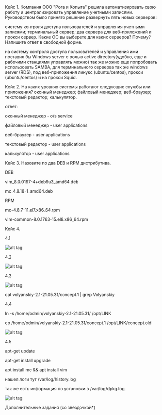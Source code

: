 Кейс 1.
Компания ООО "Рога и Копыта" решила автоматизировать свою работу и централизировать управление учетными записями. Руководством было принято решение развернуть пять новых серверов:

систему контроля доступа пользователей и управления учетными записями;
терминальный сервер;
два сервера для веб-приложений и прокси сервер.
Какие ОС вы выберете для каких серверов? Почему?
Напишите ответ в свободной форме.

на систему контроля доступа пользователей и управления ими поставил бы Windows server c ролью active directory(удобно, еще и рабочими станциями управлять можно) так же можно еще попробовать использовать SAMBA, для терминального серверва так же windows server (RDS), под веб-приложения линукс (ubuntu/centos), прокси (ubuntu/centos) и на прокси Squid.

Кейс 2.
На каких уровнях системы работают следующие службы или приложения?
оконный менеджер;
файловый менеджер;
веб-браузер;
текстовый редактор;
калькулятор.

ответ:

оконный менеджер - o/s service

файловый менеджер - user applications

веб-браузер - user applications

текстовый редактор - user applications

калькулятор - user applications

Кейс 3.
Назовите по два DEB и RPM дистрибутива.

DEB

vim_8.0.0197-4+deb9u3_amd64.deb

mc_4.8.18-1_amd64.deb

RPM

mc-4.8.7-11.el7.x86_64.rpm

vim-common-8.0.1763-15.el8.x86_64.rpm




Кейс 4.

4.1

![alt tag](https://github.com/avo1yanskiy/slin-homeworks/blob/main/image/Screenshot_84.png "4.1")

4.2

![alt tag](https://github.com/avo1yanskiy/slin-homeworks/blob/main/image/Screenshot_85.png "4.2")

4.3

![alt tag](https://github.com/avo1yanskiy/slin-homeworks/blob/main/image/Screenshot_88.png "4.3")

cat volyanskiy-2.1-21.05.31/concept.1 | grep Volyanskiy

4.4

ln -s /home/odmin/volyanskiy-2.1-21.05.31/ /opt/LINK

 cp /home/odmin/volyanskiy-2.1-21.05.31/concept.1 /opt/LINK/concept.old

![alt tag](https://github.com/avo1yanskiy/slin-homeworks/blob/main/image/Screenshot_89.png "4.4")

4.5

apt-get update

apt-get install upgrade

apt install mc && apt install vim

нашел логи тут /var/log/history.log

так же есть информация по установки в /var/log/dpkg.log


![alt tag](https://github.com/avo1yanskiy/slin-homeworks/blob/main/image/Screenshot_90.png "45")



Дополнительные задания (со звездочкой*)

